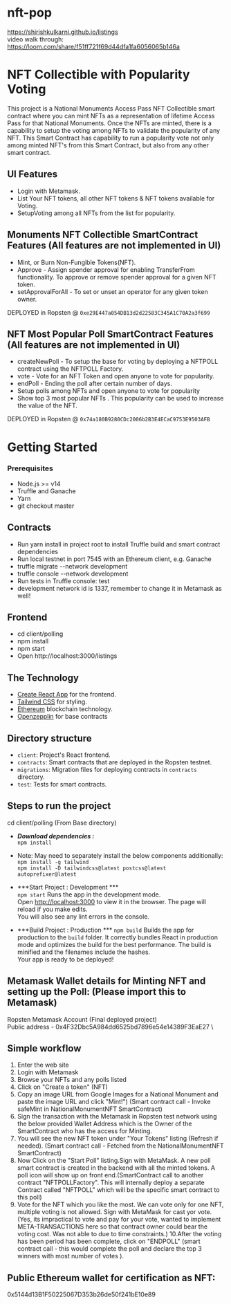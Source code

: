 # nft-pop
https://shirishkulkarni.github.io/listings \
video walk through: https://loom.com/share/f51ff721f69d44dfa1fa6056065b146a
# NFT Collectible with Popularity Voting

This project is a National Monuments Access Pass NFT Collectible smart contract where you can mint NFTs as a representation of lifetime Access Pass for that National Monuments.
Once the NFTs are minted, there is a capability to setup the voting among NFTs to validate the popularity of any NFT. This Smart Contract has capability to run a popularity vote
not only among minted NFT's from this Smart Contract, but also from any other smart contract.

## UI Features
- Login with Metamask.
- List Your NFT tokens, all other NFT tokens & NFT tokens available for Voting.
- SetupVoting among all NFTs from the list for popularity.


## Monuments NFT Collectible SmartContract Features (All features are not implemented in UI)
- Mint, or Burn Non-Fungible Tokens(NFT).
- Approve - Assign spender approval for enabling TransferFrom functionality. To approve or remove spender approval for a given NFT token.
- setApprovalForAll - To set or unset an operator for any given token owner.

DEPLOYED in Ropsten @ `0xe29E447a054DB13d2d22583C345A1C70A2a3f699`

## NFT Most Popular Poll SmartContract Features (All features are not implemented in UI)
- createNewPoll - To setup the base for voting by deploying a NFTPOLL contract using the NFTPOLL Factory.
- vote - Vote for an NFT Token and open anyone to vote for popularity.
- endPoll - Ending the poll after certain number of days.
- Setup polls among NFTs and open anyone to vote for popularity
- Show top 3 most popular NFTs . This popularity can be used to increase the value of the NFT.

DEPLOYED in Ropsten @ `0x74a180B9280CDc2006b2B3E4ECaC9753E9503AFB`

# Getting Started

### Prerequisites
 - Node.js >= v14
 - Truffle and Ganache
 - Yarn
 - git checkout master

## Contracts
  - Run yarn install in project root to install Truffle build and smart contract dependencies
  - Run local testnet in port 7545 with an Ethereum client, e.g. Ganache
  - truffle migrate --network development
  - truffle console --network development
  - Run tests in Truffle console: test
  - development network id is 1337, remember to change it in Metamask as well!

## Frontend
  - cd client/polling
  - npm install
  - npm start
  - Open http://localhost:3000/listings

## The Technology

- [Create React App](https://github.com/facebook/create-react-app) for the frontend.
- [Tailwind CSS](https://tailwindcss.com) for styling.
- [Ethereum](https://ethereum.org/en/) blockchain technology.
- [Openzepplin](https://openzeppelin.com/) for base contracts


## Directory structure

- `client`: Project's React frontend.
- `contracts`: Smart contracts that are deployed in the Ropsten testnet.
- `migrations`: Migration files for deploying contracts in `contracts` directory.
- `test`: Tests for smart contracts.

## Steps to run the project

cd client/polling (From Base directory)
- ***Download dependencies :*** \
  `npm install`

- Note: May need to separately install the below components additionally: \
  `npm install -g tailwind` \
  `npm install -D tailwindcss@latest postcss@latest autoprefixer@latest`

- ***Start Project : Development *** \
  `npm start` Runs the app in the development mode.\
  Open [http://localhost:3000](http://localhost:3000) to view it in the browser. The page will reload if you make edits.\
  You will also see any lint errors in the console.


- ***Build Project : Production ***
  `npm build`
  Builds the app for production to the `build` folder.
  It correctly bundles React in production mode and optimizes the build for the best performance. The build is minified and the filenames include the hashes.\
  Your app is ready to be deployed!


## Metamask Wallet details for Minting NFT and setting up the Poll: (Please import this to Metamask)
Ropsten Metamask Account (Final deployed project) \
Public address - 0x4F32Dbc5A984dd6525bd7896e54e14389F3EaE27 \  

## Simple workflow

1. Enter the web site
2. Login with Metamask
3. Browse your NFTs and any polls listed
4. Click on "Create a token" (NFT)
5. Copy an image URL from Google Images for a National Monument and paste the image URL and click "Mint!") (Smart contract call - Invoke safeMint in NationalMonumentNFT SmartContract)
6. Sign the transaction with the Metamask in Ropsten test network using the below provided Wallet Address which is the Owner of the SmartContract who has the access for Minting.
7. You will see the new NFT token under "Your Tokens" listing (Refresh if needed). (Smart contract call - Fetched from the NationalMonumentNFT SmartContract)
8. Now Click on the  "Start Poll" listing.Sign with MetaMask. A new poll smart contract is created in the backend with all the minted tokens. A poll icon will show up on front end.(SmartContract call to another contract "NFTPOLLFactory". This will internally deploy a separate Contract called "NFTPOLL" which will be the specific smart contract to this poll)
9. Vote for the NFT which you like the most. We can vote only for one NFT, multiple voting is not allowed. Sign with MetaMask for cast yor vote. (Yes, its impractical to vote and pay for your vote, wanted to implement META-TRANSACTIONS here so that contract owner could bear the voting cost. Was not able to due to time constraints.)
10.After the voting has been period has been complete, click on "ENDPOLL" (smart contract call - this would complete the poll and declare the top 3 winners with most number of votes ).



## Public Ethereum wallet for certification as NFT:
0x5144d13B1F50225067D353b26de50f241bE10e89  

